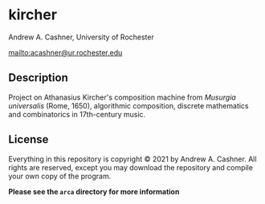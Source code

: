 # kircher

Andrew A. Cashner, University of Rochester

<mailto:acashner@ur.rochester.edu>

## Description 

Project on Athanasius Kircher's composition machine from _Musurgia
universalis_ (Rome, 1650), algorithmic composition, discrete
mathematics and combinatorics in 17th-century music.

## License

Everything in this repository is copyright © 2021 by Andrew A. Cashner.
All rights are reserved, except you may download the repository and compile
your own copy of the program.

**Please see the `arca` directory for more information**


